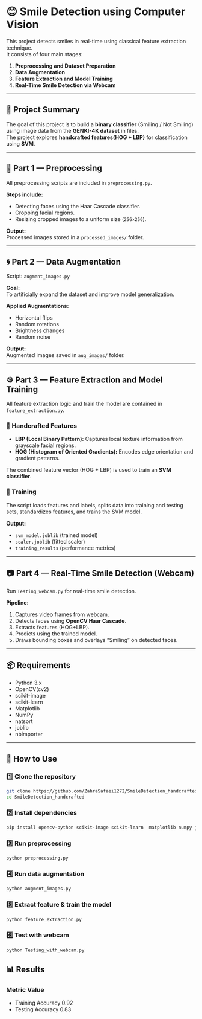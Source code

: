 # 😊 Smile Detection using Computer Vision

This project detects smiles in real-time using classical feature extraction technique.  
It consists of four main stages:

1. **Preprocessing and Dataset Preparation**
2. **Data Augmentation**
3. **Feature Extraction and Model Training**
4. **Real-Time Smile Detection via Webcam**
---
## 🧠 Project Summary

The goal of this project is to build a **binary classifier** (Smiling / Not Smiling) using image data from the **GENKI-4K dataset** in files.  
The project explores **handcrafted features(HOG + LBP)**  for classification using **SVM**.

---

## 🧩 Part 1 — Preprocessing

All preprocessing scripts are included in `preprocessing.py`.

**Steps include:**
- Detecting faces using the Haar Cascade classifier.
- Cropping facial regions.
- Resizing cropped images to a uniform size (`256×256`).

**Output:**  
Processed images stored in a `processed_images/` folder.

---

## 🌀 Part 2 — Data Augmentation

Script: `augment_images.py`

**Goal:**  
To artificially expand the dataset and improve model generalization.

**Applied Augmentations:**
- Horizontal flips  
- Random rotations  
- Brightness changes  
- Random noise

**Output:**  
Augmented images saved in `aug_images/` folder.

---

## ⚙️ Part 3 — Feature Extraction and Model Training

All feature extraction logic and train the model are contained in `feature_extraction.py`.

### 🔹 Handcrafted Features
- **LBP (Local Binary Pattern):** Captures local texture information from grayscale facial regions.
- **HOG (Histogram of Oriented Gradients):** Encodes edge orientation and gradient patterns.

The combined feature vector (HOG + LBP) is used to train an **SVM classifier**.

### 🧮 Training
The script loads features and labels, splits data into training and testing sets, standardizes features, and trains the SVM model.

**Output:**
- `svm_model.joblib` (trained model)
- `scaler.joblib` (fitted scaler)
- `training_results` (performance metrics)

---

## 📷 Part 4 — Real-Time Smile Detection (Webcam)

Run `Testing_webcam.py` for real-time smile detection.

**Pipeline:**
1. Captures video frames from webcam.
2. Detects faces using **OpenCV Haar Cascade**.
3. Extracts features (HOG+LBP).
4. Predicts using the trained model.
5. Draws bounding boxes and overlays “Smiling” on detected faces.
---
## 📦 Requirements

* Python 3.x
* OpenCV(cv2)
* scikit-image
* scikit-learn
* Matplotlib
* NumPy
* natsort
* joblib
* nbimporter
---
## 🧭 How to Use

### 1️⃣ Clone the repository
```bash
git clone https://github.com/ZahraSafaei1272/SmileDetection_handcrafted.git
cd SmileDetection_handcrafted
```
### 2️⃣ Install dependencies
```bash
pip install opencv-python scikit-image scikit-learn  matplotlib numpy joblib natsort nbimporter
```
### 3️⃣ Run preprocessing
```bash
python preprocessing.py
```
### 4️⃣ Run data augmentation
```bash
python augment_images.py
```
### 5️⃣ Extract feature & train the model
```bash
python feature_extraction.py
```
### 6️⃣ Test with webcam
```bash
python Testing_with_webcam.py
```

## 📊 Results
### Metric	Value
* Training Accuracy	0.92
* Testing Accuracy	0.83

